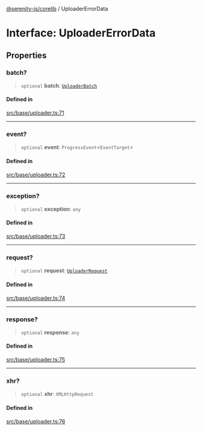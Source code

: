 [@serenity-is/corelib](../README.md) / UploaderErrorData

# Interface: UploaderErrorData

## Properties

### batch?

> `optional` **batch**: [`UploaderBatch`](UploaderBatch.md)

#### Defined in

[src/base/uploader.ts:71](https://github.com/serenity-is/serenity/blob/master/packages/corelib/src/base/uploader.ts#L71)

***

### event?

> `optional` **event**: `ProgressEvent`\<`EventTarget`\>

#### Defined in

[src/base/uploader.ts:72](https://github.com/serenity-is/serenity/blob/master/packages/corelib/src/base/uploader.ts#L72)

***

### exception?

> `optional` **exception**: `any`

#### Defined in

[src/base/uploader.ts:73](https://github.com/serenity-is/serenity/blob/master/packages/corelib/src/base/uploader.ts#L73)

***

### request?

> `optional` **request**: [`UploaderRequest`](UploaderRequest.md)

#### Defined in

[src/base/uploader.ts:74](https://github.com/serenity-is/serenity/blob/master/packages/corelib/src/base/uploader.ts#L74)

***

### response?

> `optional` **response**: `any`

#### Defined in

[src/base/uploader.ts:75](https://github.com/serenity-is/serenity/blob/master/packages/corelib/src/base/uploader.ts#L75)

***

### xhr?

> `optional` **xhr**: `XMLHttpRequest`

#### Defined in

[src/base/uploader.ts:76](https://github.com/serenity-is/serenity/blob/master/packages/corelib/src/base/uploader.ts#L76)
